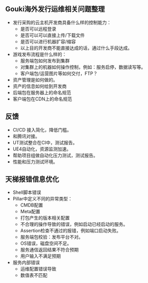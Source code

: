 ## Gouki海外发行运维相关问题整理

* 发行采购的云主机开发商具备什么样的控制能力：
  * 是否可以远程登录
  * 是否可以可以直接上传/下载文件
  * 是否可以进行机器扩容/缩容
  * 以上目的开发商不能直接达成的话，通过什么手段达成。
* 游戏发布流程是什么样的：
  * 服务端包如何发布到集群
  * 对集群上的机器如何操作控制，例如：服务启停，数据读写等。
  * 客户端包/运营图片等如何交付，FTP？
* 资产管理是如何做的。
* 资产的信息如何给到开发商
* 后端包在服务器上的命名规范
* 客户端包在CDN上的命名规范

## 反馈

* CI/CD 接入简化，降低门槛。
* 和腾讯对接。
* UT测试整合在CI中，测试报告。
* UE4自动化，资源监测加速。
* 帮助项目组做自动化压力测试，测试报告。
* 性能和压力测试环境。

## 天梯报错信息优化

* Shell脚本错误
* Pillar中定义不同的异常类型：
  * CMDB配置
  * Meta配置
  * 打包产生的版本相关配置
  * 不合理的操作导致的错误，例如启动已经启动的服务。
  * Assertion检查不通过的报错，例如端口启动失败。
  * 服务端包校验：发布平台不对。
  * OS错误，磁盘空间不足。
  * 服务通信返回结果不符合预期
  * 用户输入不满足预期
* 服务内部错误
  * 运维配置错误导致
  * 数值表不匹配
